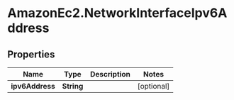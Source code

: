 # AmazonEc2.NetworkInterfaceIpv6Address

## Properties

Name | Type | Description | Notes
------------ | ------------- | ------------- | -------------
**ipv6Address** | **String** |  | [optional] 


